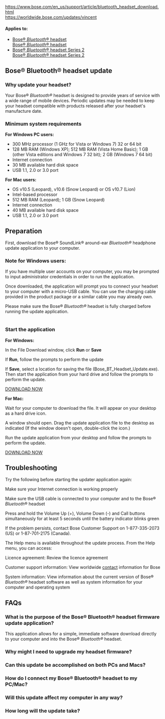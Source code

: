 <main>
<a href="https://web.archive.org/web/20230121130631/https://www.bose.com/en_us/support/article/bluetooth_headset_download.html">https://www.bose.com/en_us/support/article/bluetooth_headset_download.html</a><br>
<a href="https://worldwide.bose.com/updates/vincent">https://worldwide.bose.com/updates/vincent</a>
<div class="bose-templateArticlepage">
<div class="parent bose-content-container">
<section class="bose-templateArticlepage__sectionPrimary">
<div class="pageHeader image parbase">
<div class="bose-pageHeader">
<div class="bose-pageHeader__backgroundContainer -centerFocalRegion lazyloaded" data-bgset="//assets.bose.com/content/dam/Bose_DAM/Web/consumer_electronics/global/content_pages/corporate/support/header/support_header.psd/jcr:content/renditions/cq5dam.web.320.320.jpeg 320w, //assets.bose.com/content/dam/Bose_DAM/Web/consumer_electronics/global/content_pages/corporate/support/header/support_header.psd/jcr:content/renditions/cq5dam.web.600.600.jpeg 600w, //assets.bose.com/content/dam/Bose_DAM/Web/consumer_electronics/global/content_pages/corporate/support/header/support_header.psd/jcr:content/renditions/cq5dam.web.1000.1000.jpeg 1000w, //assets.bose.com/content/dam/Bose_DAM/Web/consumer_electronics/global/content_pages/corporate/support/header/support_header.psd/jcr:content/renditions/cq5dam.web.1280.1280.jpeg 1280w" style="background-image: url(&quot;https://assets.bose.com/content/dam/Bose_DAM/Web/consumer_electronics/global/content_pages/corporate/support/header/support_header.psd/jcr:content/renditions/cq5dam.web.1280.1280.jpeg&quot;);"><picture style="display: none;"><source data-srcset="//assets.bose.com/content/dam/Bose_DAM/Web/consumer_electronics/global/content_pages/corporate/support/header/support_header.psd/jcr:content/renditions/cq5dam.web.320.320.jpeg 320w, //assets.bose.com/content/dam/Bose_DAM/Web/consumer_electronics/global/content_pages/corporate/support/header/support_header.psd/jcr:content/renditions/cq5dam.web.600.600.jpeg 600w, //assets.bose.com/content/dam/Bose_DAM/Web/consumer_electronics/global/content_pages/corporate/support/header/support_header.psd/jcr:content/renditions/cq5dam.web.1000.1000.jpeg 1000w, //assets.bose.com/content/dam/Bose_DAM/Web/consumer_electronics/global/content_pages/corporate/support/header/support_header.psd/jcr:content/renditions/cq5dam.web.1280.1280.jpeg 1280w" sizes="1280px" srcset="//assets.bose.com/content/dam/Bose_DAM/Web/consumer_electronics/global/content_pages/corporate/support/header/support_header.psd/jcr:content/renditions/cq5dam.web.320.320.jpeg 320w, //assets.bose.com/content/dam/Bose_DAM/Web/consumer_electronics/global/content_pages/corporate/support/header/support_header.psd/jcr:content/renditions/cq5dam.web.600.600.jpeg 600w, //assets.bose.com/content/dam/Bose_DAM/Web/consumer_electronics/global/content_pages/corporate/support/header/support_header.psd/jcr:content/renditions/cq5dam.web.1000.1000.jpeg 1000w, //assets.bose.com/content/dam/Bose_DAM/Web/consumer_electronics/global/content_pages/corporate/support/header/support_header.psd/jcr:content/renditions/cq5dam.web.1280.1280.jpeg 1280w"><img alt="" class="lazyautosizes lazyloaded" data-sizes="auto" data-parent-fit="cover" sizes="1280px"></picture></div>
</div></div>
<div class="articleAppliesTo">
<div class="bose-list bose-list--appliesToList">
<h4 class="bose-list__title">Applies to: </h4>
<ul class="bose-list__list">
<li class="bose-list__listitem ">
<a href="https://web.archive.org/web/20180725093031/https://www.bose.com/en_us/support/products/earphones_support/bluetooth_headset.html">Bose® <em>Bluetooth</em>® headset</a><br />
<a href="https://web.archive.org/web/20230203093903/https://www.bose.com/en_us/support/products/bose_headphones_support/bose_in_ear_headphones_support/bluetooth_headset.html">Bose® <em>Bluetooth</em>® headset</a>
</li>
<li class="bose-list__listitem ">
<a href="https://web.archive.org/web/20180725093043/https://www.bose.com/en_us/support/products/earphones_support/bluetooth_headset_2.html">Bose® <em>Bluetooth</em>® headset Series 2</a><br />
<a href="https://web.archive.org/web/20220627091202/https://www.bose.com/en_us/support/products/bose_headphones_support/bose_in_ear_headphones_support/bluetooth_headset_2.html">Bose® <em>Bluetooth</em>® headset Series 2</a>
</li>
</ul>
</div>
</div>
<div class="pageTitle title">
<h1 class="bose-title bose-title--mainTitle -left bose-h2 -none">
Bose® Bluetooth® headset update
</h1>
</div>
<div class="title">
<h3 class="bose-title -left   -none">
Why update your headset?
</h3>
</div>
<div class="text">
<div class="bose-richText  ">
<p>Your Bose®<em> Bluetooth®</em>&nbsp;headset is designed to provide years of service with a wide range of mobile devices. Periodic updates may be needed to keep your headset compatible with products released after your headset's manufacture date.<br></p>
</div>
</div>
<div class="title">
<h3 class="bose-title -left   ">
Minimum system requirements
</h3>
</div>
<div class="text">
<div class="bose-richText  ">
<p><strong>For Windows PC users:</strong></p>
</div>
</div>
<div class="list">
<div class="bose-list bose-list--none   ">
<ul class="bose-list__list bose-list__list--bullet">
<li class="bose-list__listitem "><span>300 MHz processor (1 GHz for Vista or Windows 7) 32 or 64 bit</span></li>
<li class="bose-list__listitem "><span>128&nbsp;MB RAM (Windows XP); 512&nbsp;MB RAM (Vista Home Basic); 1&nbsp;GB (other Vista editions and Windows 7 32&nbsp;bit); 2&nbsp;GB (Windows 7 64&nbsp;bit)</span></li>
<li class="bose-list__listitem "><span>Internet connection</span></li>
<li class="bose-list__listitem "><span>30 MB available hard disk space</span></li>
<li class="bose-list__listitem bose-list__listitem--last"><span>USB 1.1, 2.0 or 3.0 port</span></li>
</ul>
</div></div>
<div class="text">
<div class="bose-richText  ">
<p><strong>For Mac users:</strong></p>
</div>
</div>
<div class="list">
<div class="bose-list bose-list--none   ">
<ul class="bose-list__list bose-list__list--bullet">
<li class="bose-list__listitem "><span>OS v10.5 (Leopard), v10.6 (Snow Leopard) or OS v10.7 (Lion)</span></li>
<li class="bose-list__listitem "><span>Intel-based processor</span></li>
<li class="bose-list__listitem "><span>512 MB RAM (Leopard); 1 GB (Snow Leopard)</span></li>
<li class="bose-list__listitem "><span>Internet connection</span></li>
<li class="bose-list__listitem "><span>40 MB available hard disk space</span></li>
<li class="bose-list__listitem bose-list__listitem--last"><span>USB 1.1, 2.0 or 3.0 port</span></li>
</ul>
</div></div>
<div class="title">
<h2 class="bose-title -left   -none">
Preparation
</h2>
</div>
<div class="text">
<div class="bose-richText  ">
<p>First, download the Bose® SoundLink® around-ear <em>Bluetooth®</em> headphone update application to your computer.<br></p>
</div>
</div>
<div class="title">
<h3 class="bose-title -left   -none">
Note for Windows users:
</h3>
</div>
<div class="text">
<div class="bose-richText  ">
<p>If you have multiple user accounts on your computer, you may be prompted to input administrator credentials in order to run the application.</p><p>Once downloaded, the application will prompt you to connect your headset to your computer with a micro-USB cable. You can use the charging cable provided in the product package or a similar cable you may already own.</p><p>Please make sure the Bose® <em>Bluetooth®</em>&nbsp;headset is fully charged before running the update application.<br><br></p>
</div>
</div>
<div class="title">
<h3 class="bose-title -left   -none">
Start the application
</h3>
</div>
<div class="text">
<div class="bose-richText  ">
<p><strong>For Windows:</strong></p>
</div>
</div>
<div class="list">
<div class="bose-list bose-list--none   -tempStepFix">
<div class="bose-list__list bose-list__list--bullet">
<div class="listItem">
<div class="bose-list__listitem">
<div class="text">
<div class="bose-richText  ">
<p>In the File Download window, click <strong>Run</strong> or <strong>Save</strong></p>
</div>
</div>
</div>
</div>
<div class="listItem">
<div class="bose-list__listitem">
<div class="text">
<div class="bose-richText  ">
<p>If <strong>Run</strong>, follow the prompts to perform the update<br></p>
</div>
</div>
</div>
</div>
<div class="listItem">
<div class="bose-list__listitem">
<div class="text">
<div class="bose-richText  ">
<p>If <strong>Save</strong>, select a location for saving the file (Bose_BT_Headset_Update.exe). Then start the application from your hard drive and follow the prompts to perform the update.<br></p>
</div>
</div>
<div class="buttonLink">
<a href="https://downloads.bose.com/ced/bose_bluetooth_headset/windows/Bose_BT_Headset_Update.exe" role="button" class="bose-buttonLink bose-buttonLink--type1 none -withBorder    " title="DOWNLOAD NOW" target="_self">
<span>DOWNLOAD NOW</span>
</a>
</div>
</div>
</div>
</div>
</div></div>
<div class="text">
<div class="bose-richText  ">
<p><strong>For Mac:</strong></p>
</div>
</div>
<div class="list">
<div class="bose-list bose-list--none   -tempStepFix">
<div class="bose-list__list bose-list__list--bullet">
<div class="listItem">
<div class="bose-list__listitem">
<div class="text">
<div class="bose-richText  ">
<p>Wait for your computer to download the file. It will appear on your desktop as a hard drive icon.<br></p>
</div>
</div>
</div>
</div>
<div class="listItem">
<div class="bose-list__listitem">
<div class="text">
<div class="bose-richText  ">
<p>A window should open. Drag the update application file to the desktop as indicated (If the window doesn't open, double-click the icon.)<br></p>
</div>
</div>
</div>
</div>
<div class="listItem">
<div class="bose-list__listitem">
<div class="text">
<div class="bose-richText  ">
<p>Run the update application from your desktop and follow the prompts to perform the update.<br></p>
</div>
</div>
<div class="buttonLink">
<a href="https://downloads.bose.com/ced/bose_bluetooth_headset/mac/Bose_BT_Headset_Update.dmg" role="button" class="bose-buttonLink bose-buttonLink--type1 none -withBorder    " title="DOWNLOAD NOW" target="_self">
<span>DOWNLOAD NOW</span>
</a>
</div>
</div>
</div>
</div>
</div></div>
<div class="title">
<h2 class="bose-title -left   -none">
Troubleshooting
</h2>
</div>
<div class="text">
<div class="bose-richText  ">
<p>Try the following before starting the updater application again:<br></p>
</div>
</div>
<div class="list">
<div class="bose-list bose-list--none   -tempStepFix">
<div class="bose-list__list bose-list__list--bullet">
<div class="listItem">
<div class="bose-list__listitem">
<div class="text">
<div class="bose-richText  ">
<p>Make sure your Internet connection is working properly<br></p>
</div>
</div>
</div>
</div>
<div class="listItem">
<div class="bose-list__listitem">
<div class="text">
<div class="bose-richText  ">
<p>Make sure the USB cable is connected to your computer and to the Bose® <em>Bluetooth</em>® headset<br></p>
</div>
</div>
</div>
</div>
<div class="listItem">
<div class="bose-list__listitem">
<div class="text">
<div class="bose-richText  ">
<p>Press and hold the Volume Up (+), Volume Down (-) and Call buttons simultaneously for at least 5 seconds until the battery indicator blinks green<br></p>
</div>
</div>
</div>
</div>
<div class="listItem">
<div class="bose-list__listitem">
<div class="text">
<div class="bose-richText  ">
<p>If the problem persists, contact Bose Customer Support on 1-877-335-2073 (US) or 1-87-701-2175 (Canada). <br></p>
</div>
</div>
</div>
</div>
<div class="text">
<div class="bose-richText  ">
<p>The Help menu is available throughout the update process. From the Help menu, you can access:<br></p>
</div>
</div>
</div>
</div></div>
<div class="list">
<div class="bose-list bose-list--none   -tempStepFix">
<div class="bose-list__list bose-list__list--bullet">
<div class="listItem">
<div class="bose-list__listitem">
<div class="text">
<div class="bose-richText  ">
<p>Licence agreement: Review the licence agreement<br></p>
</div>
</div>
</div>
</div>
<div class="listItem">
<div class="bose-list__listitem">
<div class="text">
<div class="bose-richText  ">
<p>Customer support information: View worldwide <a class="bose-link" href="https://global.bose.com/en_us/support_sites.html">contact</a> information for Bose<br></p>
</div>
</div>
</div>
</div>
<div class="listItem">
<div class="bose-list__listitem">
<div class="text">
<div class="bose-richText  ">
<p>System information: View information about the current version of Bose® <em>Bluetooth®</em> headset software as well as system information for your computer and operating system</p>
</div>
</div>
</div>
</div>
<div class="title">
<h2 class="bose-title -left   -none">
FAQs
</h2>
</div>
<div class="faqContainer"><div class="bose-faq__container ui-accordion ui-widget ui-helper-reset" data-show-first="false" role="tablist">
<div class="faq">
<h3 class="bose-faq__question ui-accordion-header ui-state-default ui-accordion-icons ui-accordion-header-active ui-state-active ui-corner-top" id="ui-id-2" aria-controls="ui-id-3" aria-selected="true" aria-expanded="true" tabindex="0"><span class="ui-accordion-header-icon ui-icon bose-faq__questionIcon bose-faq__questionIcon--active"></span>What is the purpose of the Bose® Bluetooth® headset firmware update application?</h3>
<div class="bose-faq__answer bose-richText bose-richText--noMargin ui-accordion-content ui-helper-reset ui-widget-content ui-corner-bottom ui-accordion-content-active" id="ui-id-3" aria-labelledby="ui-id-2" role="region" aria-hidden="false" style="display: block;"><p>This application allows for a simple, immediate software download directly to your computer and into the Bose® <em>Bluetooth®</em>&nbsp;headset.<br></p></div>
</div>
<div class="faq">
<h3 class="bose-faq__question ui-accordion-header ui-state-default ui-accordion-icons ui-corner-all" id="ui-id-4" aria-controls="ui-id-5" aria-selected="false" aria-expanded="false" tabindex="0"><span class="ui-accordion-header-icon ui-icon bose-faq__questionIcon"></span>Why might I need to upgrade my headset firmware?</h3>
<div class="bose-faq__answer bose-richText bose-richText--noMargin ui-accordion-content ui-helper-reset ui-widget-content ui-corner-bottom" id="ui-id-5" aria-labelledby="ui-id-4" role="region" aria-hidden="true" style="display: none;"><p>Periodic updates may be needed to keep your Bose® <em>Bluetooth®</em>&nbsp;headset compatible with mobile devices released after your headset's manufacture date.<br></p></div>
</div>
<div class="faq">
<h3 class="bose-faq__question ui-accordion-header ui-state-default ui-accordion-icons ui-corner-all" id="ui-id-6" aria-controls="ui-id-7" aria-selected="false" aria-expanded="false" tabindex="0"><span class="ui-accordion-header-icon ui-icon bose-faq__questionIcon"></span>Can this update be accomplished on both PCs and Macs?</h3>
<div class="bose-faq__answer bose-richText bose-richText--noMargin ui-accordion-content ui-helper-reset ui-widget-content ui-corner-bottom" id="ui-id-7" aria-labelledby="ui-id-6" role="region" aria-hidden="true" style="display: none;"><p>Yes. The PC or Mac used for the update must meet the minimum system requirements found on the download site.<br></p></div>
</div>
<div class="faq">
<h3 class="bose-faq__question ui-accordion-header ui-state-default ui-accordion-icons ui-corner-all" id="ui-id-8" aria-controls="ui-id-9" aria-selected="false" aria-expanded="false" tabindex="0"><span class="ui-accordion-header-icon ui-icon bose-faq__questionIcon"></span>How do I connect my Bose® Bluetooth® headset to my PC/Mac?</h3>
<div class="bose-faq__answer bose-richText bose-richText--noMargin ui-accordion-content ui-helper-reset ui-widget-content ui-corner-bottom" id="ui-id-9" aria-labelledby="ui-id-8" role="region" aria-hidden="true" style="display: none;"><p>You can use the USB charging cable provided with the headset. Or, use any USB to micro-USB cable you may have, usually supplied with a digital camera or GPS.<br></p></div>
</div>
<div class="faq">
<h3 class="bose-faq__question ui-accordion-header ui-state-default ui-accordion-icons ui-corner-all" id="ui-id-10" aria-controls="ui-id-11" aria-selected="false" aria-expanded="false" tabindex="0"><span class="ui-accordion-header-icon ui-icon bose-faq__questionIcon"></span>Will this update affect my computer in any way?</h3>
<div class="bose-faq__answer bose-richText bose-richText--noMargin ui-accordion-content ui-helper-reset ui-widget-content ui-corner-bottom" id="ui-id-11" aria-labelledby="ui-id-10" role="region" aria-hidden="true" style="display: none;"><p>While the application is running, it will create and utilise temporary working files. When the application has finished and closed, it will remove all temporary working files, leaving behind the driver and the downloaded application file (Windows machines only). The application file can be deleted from your computer after the update is complete, but we recommend leaving the driver installed on your computer to make future upgrades easier.<br></p></div>
</div>
<div class="faq">
<h3 class="bose-faq__question ui-accordion-header ui-state-default ui-accordion-icons ui-corner-all" id="ui-id-12" aria-controls="ui-id-13" aria-selected="false" aria-expanded="false" tabindex="0"><span class="ui-accordion-header-icon ui-icon bose-faq__questionIcon"></span>How long will the update take?</h3>
<div class="bose-faq__answer bose-richText bose-richText--noMargin ui-accordion-content ui-helper-reset ui-widget-content ui-corner-bottom" id="ui-id-13" aria-labelledby="ui-id-12" role="region" aria-hidden="true" style="display: none;"><p>The update may take as long as five minutes to complete.<br></p></div>
</div>
</div>
</div>
</div>
</div></div>
</section>
</div>
</div>
</main>
